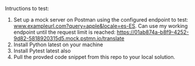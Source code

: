 Intructions to test:

1. Set up a mock server on Postman using the configured endpoint to test: www.exampleurl.com?query=apple&locale=es-ES. Can use my working endpoint until the request limit is reached: https://01ab874a-b8f9-4252-9d82-5818920315d5.mock.pstmn.io/translate
2. Install Python latest on your machine
3. Install Pytest latest also
4. Pull the provded code snippet from this repo to your local solution.
